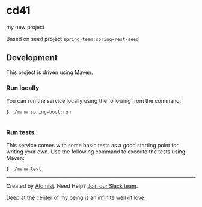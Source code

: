 # cd41   
my new project 
  
Based on seed project `spring-team:spring-rest-seed`
  
## Development           

This project is driven using [Maven][mvn]. 
 
[mvn]: https://maven.apache.org/ 

### Run locally

You can run the service locally using the following from the command:
 
```
$ ./mvnw spring-boot:run
   
```         
         
### Run tests              
  
This service comes with some basic tests as a good starting
point for writing your own.  Use the following command to execute the
tests using Maven: 
 
``` 
$ ./mvnw test
```

---
Created by [Atomist][atomist].
Need Help?  [Join our Slack team][slack].

[atomist]: https://www.atomist.com/
[slack]: https://join.atomist.com/

Deep at the center of my being is an infinite well of love.

